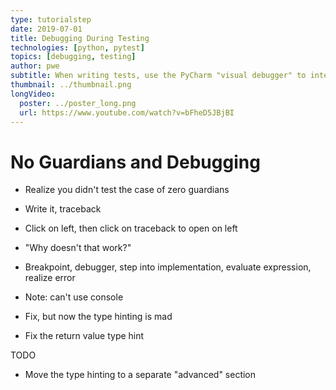```yaml
---
type: tutorialstep
date: 2019-07-01
title: Debugging During Testing
technologies: [python, pytest]
topics: [debugging, testing]
author: pwe
subtitle: When writing tests, use the PyCharm "visual debugger" to interactively poke around in the context of a problem.
thumbnail: ../thumbnail.png
longVideo:
  poster: ../poster_long.png
  url: https://www.youtube.com/watch?v=bFheD5JBjBI
---
```



# No Guardians and Debugging

- Realize you didn't test the case of zero guardians

- Write it, traceback

- Click on left, then click on traceback to open on left

- "Why doesn't that work?"

- Breakpoint, debugger, step into implementation, evaluate expression,
  realize error

- Note: can't use console

- Fix, but now the type hinting is mad

- Fix the return value type hint

TODO

- Move the type hinting to a separate "advanced" section